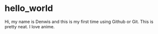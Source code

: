 # hello_world

Hi, my name is Denwis and this is my first time using Github or Git. This is pretty neat. I love anime.
